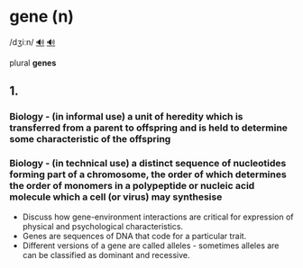 # gene (n)

/dʒiːn/ [🔊](https://www.oxfordlearnersdictionaries.com/media/english/uk_pron/g/gen/gene_/gene__gb_2.mp3) [🔊](https://www.oxfordlearnersdictionaries.com/media/english/us_pron/g/gen/gene_/gene_1_us_3.mp3)

plural **genes**

## 1.

### Biology - (in informal use) a unit of heredity which is transferred from a parent to offspring and is held to determine some characteristic of the offspring

### Biology - (in technical use) a distinct sequence of nucleotides forming part of a chromosome, the order of which determines the order of monomers in a polypeptide or nucleic acid molecule which a cell (or virus) may synthesise

- Discuss how gene-environment interactions are critical for expression of physical and psychological characteristics.
- Genes are sequences of DNA that code for a particular trait.
- Different versions of a gene are called alleles - sometimes alleles are can be classified as dominant and recessive.